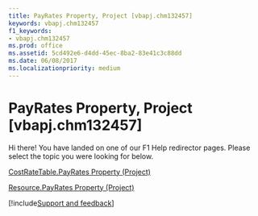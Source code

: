 ```yaml
---
title: PayRates Property, Project [vbapj.chm132457]
keywords: vbapj.chm132457
f1_keywords:
- vbapj.chm132457
ms.prod: office
ms.assetid: 5cd492e6-d4dd-45ec-8ba2-83e41c3c88dd
ms.date: 06/08/2017
ms.localizationpriority: medium
---
```



# PayRates Property, Project [vbapj.chm132457]

Hi there! You have landed on one of our F1 Help redirector pages. Please select the topic you were looking for below.

[CostRateTable.PayRates Property (Project)](https://msdn.microsoft.com/library/260d9e77-9fce-5169-687f-027995c73273%28Office.15%29.aspx)

[Resource.PayRates Property (Project)](https://msdn.microsoft.com/library/bd01dd18-bbf4-52d5-bc37-d525603fcb8e%28Office.15%29.aspx)

[!include[Support and feedback](~/includes/feedback-boilerplate.md)]